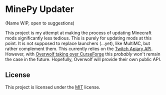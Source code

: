 # MinePy Updater
(Name WIP, open to suggestions)

This project is my attempt at making the process of updating Minecraft mods significantly less tedious. This is purely for updating mods at this point. It is not supposed to replace launchers (...yet), like MultiMC, but rather complement them. This currently relies on the [Twitch Apiary API](https://twitchappapi.docs.apiary.io/). However, with [Overwolf taking over CurseForge](https://www.curseforge.com/data-transfer-information) this *probably* won't remain the case in the future. Hopefully, Overwolf will provide their own public API.

## License

This project is licensed under the [MIT](https://github.com/g-rock84/mine_mod_updater/blob/master/LICENSE.txt) license.
